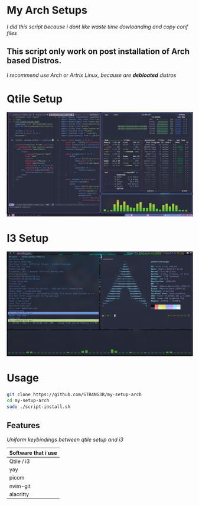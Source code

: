 # My Arch Setups
_I did this script because i dont like waste time dowloanding and copy conf files_

## This script only work on post installation of Arch based Distros.

_I recommend use Arch or Artrix Linux, because are **debloated** distros_

# Qtile Setup
![Qtile](/img/qtile.png)

# I3 Setup
![i3](/img/i3.png)

# Usage
```bash
git clone https://github.com/STR4NG3R/my-setup-arch
cd my-setup-arch
sudo ./script-install.sh
```

## Features
_Uniform keybindings between qtile setup and i3_

| Software that i use |
| ------------------- |
| Qtile / i3          |
| yay                 |
| picom               |
| nvim-git            |
| alacritty           |

